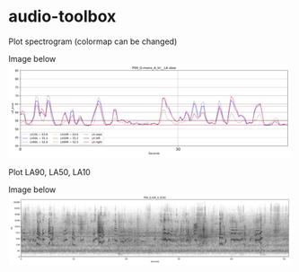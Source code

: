 # audio-toolbox

Plot spectrogram (colormap can be changed)

Image below ![alt text][img2]

Plot LA90, LA50, LA10

Image below ![alt text][img3]


[img2]: Example2.png "Example Image"

[img3]: Example3.png "Example Image"


